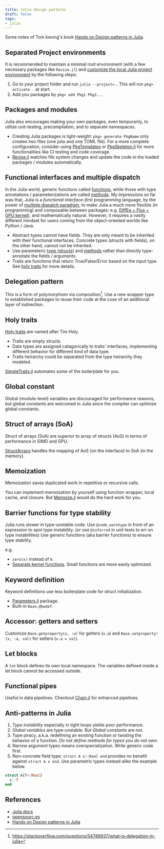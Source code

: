```yaml
---
title: Julia design patterns
draft: false
tags:
- julia
---
```


Some notes of Tom kwong's book [Hands on Design patterns in Julia](https://www.packtpub.com/product/hands-on-design-patterns-and-best-practices-with-julia/9781838648817).

## Separated Project environments

It is recommended to maintain a minimal root environment (with a few necessary packages like `Revise.jl`) and [customize the local Julia project environment](https://opensourc.es/blog/all-about-pkg/#environments) by the following steps:

1. Go to your project folder and run `julia --project=.`. This will run `pkg> activate .` at start.
2. Add you packages by `pkg> add Pkg1 Pkg2...`

## Packages and modules

Julia also encourages making your own packages, even temporarily, to utilize unit-testing, precompilation, and to separate namespaces.

- Creating Julia packages is light-weight: `pkg> generate PkgName` only creates two files (one julia and one TOML file). For a more complete configuration, consider using [PkgTemplates](https://github.com/invenia/PkgTemplates.jl) or [PkgSkeleton.jl](https://github.com/tpapp/PkgSkeleton.jl) for more functionalities like CI testing and code coverage.
- [Revise.jl](https://github.com/timholy/Revise.jl) watches file system changes and update the code in the loaded packages / modules automatically.

## Functional interfaces and multiple dispatch

In the Julia world, generic functions called [functions](https://docs.julialang.org/en/v1/manual/functions/), while those with type annotations / parameterizations are called [methods](https://docs.julialang.org/en/v1/manual/methods/). My impressions so far was that, Julia is a _functional interface-first_ programming language, by the power of [multiple dispatch paradigm](https://opensourc.es/blog/basics-multiple-dispatch/), to make Julia a much more flexible (in programming) and composable between packages: e.g. [DiffEq + Flux + GPU kernel](https://github.com/SciML/DiffEqFlux.jl)), and mathematically natural. However, it requires a vastly different mindset for users coming from the object-oriented worlds like Python / Java.

- Abstract types cannot have fields. They are only meant to be inherited with their functional interfaces. Concrete types (structs with fields), on the other hand, cannot not be inherited.
- Use parameteric [type (structs)](https://docs.julialang.org/en/v1/manual/types/#Parametric-Types) and [methods](https://docs.julialang.org/en/v1/manual/methods/#Parametric-Methods) rather than directly type-annotate the fields / arguments.
- Traits are functions that return True/False/Error based on the input type. See [holy traits](https://www.juliabloggers.com/the-emergent-features-of-julialang-part-ii-traits/) for more details.
## Delegation pattern

This is a form of polymorphism via composition[^1]. Use a new wrapper type to established packages to reuse their code at the cose of an additional layer of indirection.

[^1]: https://stackoverflow.com/questions/54789937/what-is-delegation-in-julia

## Holy traits

[Holy traits](https://www.juliabloggers.com/the-emergent-features-of-julialang-part-ii-traits/) are named after Tim Holy.

- Traits are empty structs.
- Data types are assigned catagorically to traits' interfaces, implementing different behavior for different kind of data type.
- Traits heirarchy could be separated from the type heirarchy they modeled.

[SimpleTraits.jl](https://github.com/mauro3/SimpleTraits.jl) automates some of the boilerplate for you.

## Global constant

Global (module-level) variables are discouraged for performance reasons, but global constants are welcomed in Julia since the compiler can optimize global constants.

## Struct of arrays (SoA)

Struct of arrays (SoA) are superior to array of structs (AoS) in terms of performance in SIMD and GPU.

[StructArrays](https://github.com/JuliaArrays/StructArrays.jl) handles the mapping of AoS (on the interface) to SoA (in the memory).

## Memoization

Memoization saves duplicated work in repetitive or recursive calls.

You can implement memoization by yourself using function wrapper, local cache, and closure. But [Memoize.jl](https://github.com/JuliaCollections/Memoize.jl) would do the hard work for you.

## Barrier functions for type stability

Julia runs slower in type-unstable code. Use `@code_warntype` in front of an expression to spot type instability. (or use `@inferred` in unit tests to err on type instabilities) Use generic functions (aka barrier functions) to ensure type stability.

e.g.
- `zero(x)` instead of `0`.
- [Separate kernel functions](https://docs.julialang.org/en/v1/manual/performance-tips/#kernel-functions). Small functions are more easily optimized.

## Keyword definition

Keyword definitions use less boilerplate code for struct initialization.

- [Parameters.jl](https://github.com/mauro3/Parameters.jl) package.
- Built-in `Base.@kwdef`.

## Accessor: getters and setters

Customize `Base.getproperty(x, :a)` for getters (`x.a`) and `Base.setproperty!(x, :a, val)` for setters (`x.a = val`).

## Let blocks

A `let` block defines its own local namespace. The variables defined inside a let block cannot be accessed outside.

## Functional pipes

Useful in data pipelines. Checkout [Chain.jl](https://github.com/jkrumbiegel/Chain.jl) for enhanced pipelines.

## Anti-patterns in Julia

1. *Type instability* especially in tight loops yields poor performance.
2. *Global variables* are type-unstable. But *Global constants* are not.
3. Type piracy, a.k.a. redefining an existing function or twisting the behavior of a function. *Do not define methods for types you do not own*.
4. Narrow argument types means overspecialization. Write generic code first.
5. Non-concrete field type: `struct A x::Real end` provides no benefit against `struct A x end`. Use parametric types instead alike the example below.

```julia
struct A{T<:Real}
  x::T
end
```

## References

- [Julia docs](https://docs.julialang.org/en/v1/)
- [opensourc.es](https://opensourc.es/)
- [Hands on Design patterns in Julia](https://www.packtpub.com/product/hands-on-design-patterns-and-best-practices-with-julia/9781838648817)

